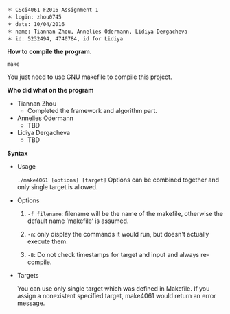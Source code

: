 ~~~
＊ CSci4061 F2016 Assignment 1
＊ login: zhou0745
＊ date: 10/04/2016
＊ name: Tiannan Zhou, Annelies Odermann, Lidiya Dergacheva
＊ id: 5232494, 4740784, id for Lidiya
~~~

**How to compile the program.**

~~~
make
~~~

You just need to use GNU makefile to compile this project.

**Who did what on the program**
* Tiannan Zhou
    * Completed the framework and algorithm part.
* Annelies Odermann
    * TBD
* Lidiya Dergacheva
    * TBD

**Syntax**

* Usage

    `./make4061 [options] [target]` Options can be combined together and only single target is allowed.

* Options

    1. `-f filename`: filename will be the name of the makefile, otherwise the default name ’makefile’ is assumed.

    2. `-n`: only display the commands it would run, but doesn't actually execute them.

    3. `-B`: Do not check timestamps for target and input and always re-compile.

* Targets

    You can use only single target which was defined in Makefile. If you assign a nonexistent specified target, make4061 would return an error message.
